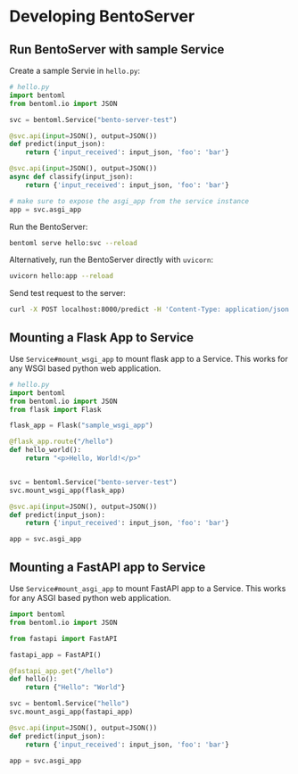 # Developing BentoServer 


## Run BentoServer with sample Service
Create a sample Servie in `hello.py`:

```python
# hello.py
import bentoml
from bentoml.io import JSON

svc = bentoml.Service("bento-server-test")

@svc.api(input=JSON(), output=JSON())
def predict(input_json):
    return {'input_received': input_json, 'foo': 'bar'}

@svc.api(input=JSON(), output=JSON())
async def classify(input_json):
    return {'input_received': input_json, 'foo': 'bar'}

# make sure to expose the asgi_app from the service instance
app = svc.asgi_app
```

Run the BentoServer:
```bash
bentoml serve hello:svc --reload
```

Alternatively, run the BentoServer directly with `uvicorn`:
```bash
uvicorn hello:app --reload
```

Send test request to the server:
```bash
curl -X POST localhost:8000/predict -H 'Content-Type: application/json' -d '{"abc": 123}'
```


## Mounting a Flask App to Service

Use `Service#mount_wsgi_app` to mount flask app to a Service. This works for any WSGI based python web application. 

```python
# hello.py
import bentoml
from bentoml.io import JSON
from flask import Flask

flask_app = Flask("sample_wsgi_app")

@flask_app.route("/hello")
def hello_world():
    return "<p>Hello, World!</p>"


svc = bentoml.Service("bento-server-test")
svc.mount_wsgi_app(flask_app)

@svc.api(input=JSON(), output=JSON())
def predict(input_json):
    return {'input_received': input_json, 'foo': 'bar'}

app = svc.asgi_app
```


## Mounting a FastAPI app to Service

Use `Service#mount_asgi_app` to mount FastAPI app to a Service. This works for any ASGI based python web application. 

```python
import bentoml
from bentoml.io import JSON

from fastapi import FastAPI

fastapi_app = FastAPI()

@fastapi_app.get("/hello")
def hello():
    return {"Hello": "World"}

svc = bentoml.Service("hello")
svc.mount_asgi_app(fastapi_app)

@svc.api(input=JSON(), output=JSON())
def predict(input_json):
    return {'input_received': input_json, 'foo': 'bar'}

app = svc.asgi_app
```
